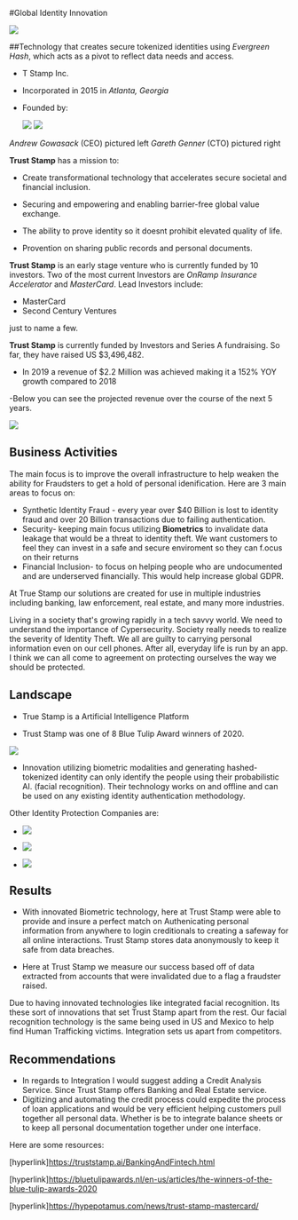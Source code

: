 #Global Identity Innovation

![](https://truststamp.ai/ai/technology-new-1.png?_=kbceczlq)

##Technology that creates  secure tokenized identities using *Evergreen Hash*, which acts as a pivot to reflect data needs and access.



* T Stamp Inc.



* Incorporated in 2015 in *Atlanta, Georgia*

* Founded by: 

     
     ![](https://res-2.cloudinary.com/crunchbase-production/image/upload/c_thumb,h_85,w_85,f_auto,g_faces,z_0.7,b_white,q_auto:eco/sey0hxmp0cxd4fmkxg6r)  ![](https://res-5.cloudinary.com/crunchbase-production/image/upload/c_thumb,h_85,w_85,f_auto,g_faces,z_0.7,b_white,q_auto:eco/s0mtgmsew8qvj3fcy1cj)
 
 *Andrew Gowasack* (CEO) pictured left 
*Gareth Genner* (CTO) pictured right

**Trust Stamp** has a mission to:

* Create transformational technology that accelerates secure societal and financial inclusion.

* Securing and empowering and enabling barrier-free global value exchange.

* The ability to prove identity so it doesnt prohibit elevated quality of life.

* Provention on sharing public records and personal documents.

**Trust Stamp** is an early stage venture who is currently funded by 10 investors. Two of the most current Investors are *OnRamp Insurance Accelerator* and *MasterCard*. Lead Investors include:
* MasterCard
* Second Century Ventures

just to name a few.


**Trust Stamp** is currently funded by Investors and Series A fundraising. So far, they have raised US $3,496,482.

* In 2019 a revenue of $2.2 Million was achieved making it a 152% YOY growth compared to 2018

-Below you can see the projected revenue over the course of the next 5 years.

![](https://assets.website-files.com/5e6eb02aa2ae97130c306420/5e71679c83e9f13aa0dac99d_graph-2.svg)

## Business Activities


The main focus is to improve the overall infrastructure to help weaken the ability for Fraudsters to get a hold of personal idenification. Here are 3 main areas to focus on:
 * Synthetic Identity Fraud - every year over $40 Billion is lost to identity fraud and over 20 Billion transactions due to failing authentication. 
 * Security- keeping main focus utilizing **Biometrics** to invalidate data leakage that would be a threat to identity theft. We want customers to feel they can invest in a safe and secure enviroment so they can f.ocus on their returns
 * Financial Inclusion- to focus on helping people who are undocumented and are underserved financially. This would help increase global GDPR. 


At True Stamp our solutions are created for use in multiple industries including banking, law enforcement, real estate, and many more industries.

Living in a society that's    growing rapidly in a tech savvy world. We need to understand the importance of Cypersecurity. Society really needs to realize the severity of Identity Theft. We all are guilty to carrying personal information even on our cell phones. 
After all, everyday life is run by an app. I think we can all come to agreement on protecting ourselves the way we should be protected.

## Landscape
* True Stamp is a Artificial Intelligence Platform

* Trust Stamp was one of 8 Blue Tulip Award winners of 2020.

![](https://acc-nl.ams3.cdn.digitaloceanspaces.com/aia_nl/production/uploads/medium/framework-1.png)

* Innovation utilizing  biometric modalities and generating hashed-tokenized identity can only identify the people using their probabilistic AI. (facial recognition). Their technology works on and offline and can be used on any existing identity authentication methodology.

Other Identity Protection Companies are:

* ![](https://images.top10.com/f_auto,q_auto/v1/production/partners/uploads/photo/LifeLock_for_Exite.20170522111801.20180104092552.png)

* ![](https://images.top10.com/f_auto,q_auto/v1/production/products/uploads/photo/big-ID%20Guard%20Logo_Horizontal_Medium.20190717144025.20190918112336.png)


* ![](https://images.top10.com/f_auto,q_auto/v1/production/products/uploads/photo/Norton%20new.20191229132013.png)


## Results
* With innovated Biometric technology, here at Trust Stamp were able to provide and insure a perfect match on Authenicating personal information from anywhere to login creditionals to creating a safeway for all online interactions. Trust Stamp stores data anonymously to keep it safe from data breaches.

* Here at Trust Stamp we measure our success based off of data extracted from accounts that were invalidated due to a flag a fraudster raised.

Due to having innovated technologies like integrated facial recognition. Its these sort of innovations that set Trust Stamp apart from the rest. Our facial recognition technology is the same being used in US and Mexico to help find Human Trafficking victims. Integration sets us apart from competitors.

## Recommendations

* In regards to Integration I would suggest adding a Credit Analysis Service. Since Trust Stamp offers Banking and Real Estate service. 
* Digitizing and automating the credit process could expedite the process of loan applications and would be very efficient helping customers pull together all personal data. Whether is be to integrate balance sheets or to keep all personal documentation together under one interface.









Here are some resources:

[hyperlink]https://truststamp.ai/BankingAndFintech.html

[hyperlink]https://bluetulipawards.nl/en-us/articles/the-winners-of-the-blue-tulip-awards-2020

[hyperlink]https://hypepotamus.com/news/trust-stamp-mastercard/


